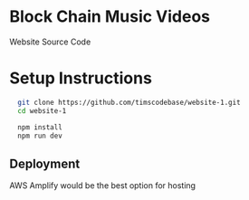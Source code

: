 # Block Chain Music Videos

Website Source Code

# Setup Instructions

```bash
  git clone https://github.com/timscodebase/website-1.git
  cd website-1

  npm install
  npm run dev
```

## Deployment

AWS Amplify would be the best option for hosting
